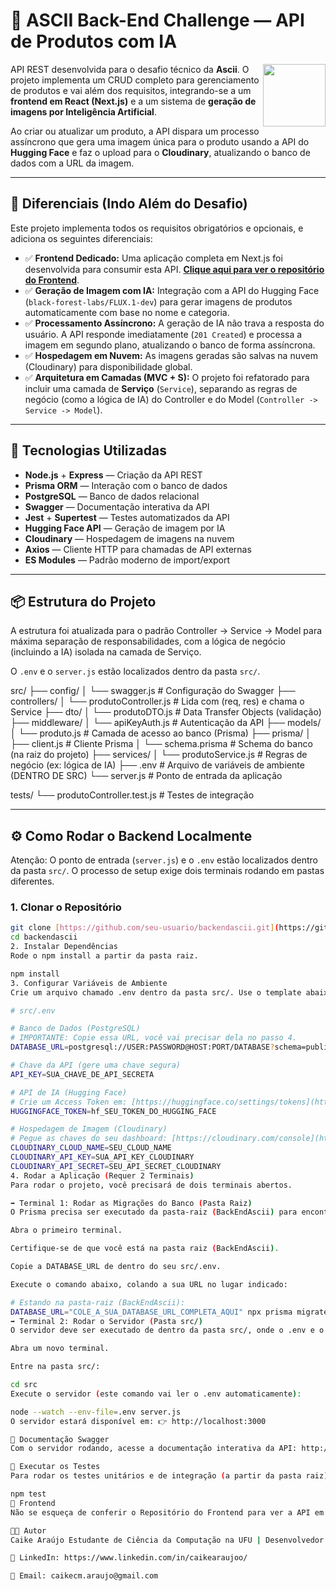 # 🚀 ASCII Back-End Challenge — API de Produtos com IA
<img src="https://cdn-icons-png.flaticon.com/512/732/732212.png" width="100" align="right"/>

API REST desenvolvida para o desafio técnico da **Ascii**. O projeto implementa um CRUD completo para gerenciamento de produtos e vai além dos requisitos, integrando-se a um **frontend em React (Next.js)** e a um sistema de **geração de imagens por Inteligência Artificial**.

Ao criar ou atualizar um produto, a API dispara um processo assíncrono que gera uma imagem única para o produto usando a API do **Hugging Face** e faz o upload para o **Cloudinary**, atualizando o banco de dados com a URL da imagem.

---

## 🌟 Diferenciais (Indo Além do Desafio)

Este projeto implementa todos os requisitos obrigatórios e opcionais, e adiciona os seguintes diferenciais:

-   ✅ **Frontend Dedicado:** Uma aplicação completa em Next.js foi desenvolvida para consumir esta API. **[Clique aqui para ver o repositório do Frontend](https://github.com/seu-usuario/frontendascii)**.
-   ✅ **Geração de Imagem com IA:** Integração com a API do Hugging Face (`black-forest-labs/FLUX.1-dev`) para gerar imagens de produtos automaticamente com base no nome e categoria.
-   ✅ **Processamento Assíncrono:** A geração de IA não trava a resposta do usuário. A API responde imediatamente (`201 Created`) e processa a imagem em segundo plano, atualizando o banco de forma assíncrona.
-   ✅ **Hospedagem em Nuvem:** As imagens geradas são salvas na nuvem (Cloudinary) para disponibilidade global.
-   ✅ **Arquitetura em Camadas (MVC + S):** O projeto foi refatorado para incluir uma camada de **Serviço** (`Service`), separando as regras de negócio (como a lógica de IA) do Controller e do Model (`Controller -> Service -> Model`).

---

## 🚀 Tecnologias Utilizadas

-   **Node.js** + **Express** — Criação da API REST
-   **Prisma ORM** — Interação com o banco de dados
-   **PostgreSQL** — Banco de dados relacional
-   **Swagger** — Documentação interativa da API
-   **Jest** + **Supertest** — Testes automatizados da API
-   **Hugging Face API** — Geração de imagem por IA
-   **Cloudinary** — Hospedagem de imagens na nuvem
-   **Axios** — Cliente HTTP para chamadas de API externas
-   **ES Modules** — Padrão moderno de import/export

---

## 📦 Estrutura do Projeto

A estrutura foi atualizada para o padrão Controller -> Service -> Model para máxima separação de responsabilidades, com a lógica de negócio (incluindo a IA) isolada na camada de Serviço.

O `.env` e o `server.js` estão localizados dentro da pasta `src/`.

src/ ├── config/ │ └── swagger.js # Configuração do Swagger ├── controllers/ │ └── produtoController.js # Lida com (req, res) e chama o Service ├── dto/ │ └── produtoDTO.js # Data Transfer Objects (validação) ├── middleware/ │ └── apiKeyAuth.js # Autenticação da API ├── models/ │ └── produto.js # Camada de acesso ao banco (Prisma) ├── prisma/ │ ├── client.js # Cliente Prisma │ └── schema.prisma # Schema do banco (na raiz do projeto) ├── services/ │ └── produtoService.js # Regras de negócio (ex: lógica de IA) ├── .env # Arquivo de variáveis de ambiente (DENTRO DE SRC) └── server.js # Ponto de entrada da aplicação

tests/ └── produtoController.test.js # Testes de integração

---

## ⚙️ Como Rodar o Backend Localmente

Atenção: O ponto de entrada (`server.js`) e o `.env` estão localizados dentro da pasta `src/`. O processo de setup exige dois terminais rodando em pastas diferentes.

### 1. Clonar o Repositório

```bash
git clone [https://github.com/seu-usuario/backendascii.git](https://github.com/seu-usuario/backendascii.git)
cd backendascii
2. Instalar Dependências
Rode o npm install a partir da pasta raiz.

npm install
3. Configurar Variáveis de Ambiente
Crie um arquivo chamado .env dentro da pasta src/. Use o template abaixo:

# src/.env

# Banco de Dados (PostgreSQL)
# IMPORTANTE: Copie essa URL, você vai precisar dela no passo 4.
DATABASE_URL=postgresql://USER:PASSWORD@HOST:PORT/DATABASE?schema=public

# Chave da API (gere uma chave segura)
API_KEY=SUA_CHAVE_DE_API_SECRETA

# API de IA (Hugging Face)
# Crie um Access Token em: [https://huggingface.co/settings/tokens](https://huggingface.co/settings/tokens)
HUGGINGFACE_TOKEN=hf_SEU_TOKEN_DO_HUGGING_FACE

# Hospedagem de Imagem (Cloudinary)
# Pegue as chaves do seu dashboard: [https://cloudinary.com/console](https://cloudinary.com/console)
CLOUDINARY_CLOUD_NAME=SEU_CLOUD_NAME
CLOUDINARY_API_KEY=SUA_API_KEY_CLOUDINARY
CLOUDINARY_API_SECRET=SEU_API_SECRET_CLOUDINARY
4. Rodar a Aplicação (Requer 2 Terminais)
Para rodar o projeto, você precisará de dois terminais abertos.

➡️ Terminal 1: Rodar as Migrações do Banco (Pasta Raiz)
O Prisma precisa ser executado da pasta-raiz (BackEndAscii) para encontrar o schema.prisma. Como o .env está em src/, vamos injetar a variável do banco manualmente.

Abra o primeiro terminal.

Certifique-se de que você está na pasta raiz (BackEndAscii).

Copie a DATABASE_URL de dentro do seu src/.env.

Execute o comando abaixo, colando a sua URL no lugar indicado:

# Estando na pasta-raiz (BackEndAscii):
DATABASE_URL="COLE_A_SUA_DATABASE_URL_COMPLETA_AQUI" npx prisma migrate dev --name init
➡️ Terminal 2: Rodar o Servidor (Pasta src/)
O servidor deve ser executado de dentro da pasta src/, onde o .env e o server.js estão.

Abra um novo terminal.

Entre na pasta src/:

cd src
Execute o servidor (este comando vai ler o .env automaticamente):

node --watch --env-file=.env server.js
O servidor estará disponível em: 👉 http://localhost:3000

📘 Documentação Swagger
Com o servidor rodando, acesse a documentação interativa da API: http://localhost:3000/docs

🧪 Executar os Testes
Para rodar os testes unitários e de integração (a partir da pasta raiz):

npm test
🔗 Frontend
Não se esqueça de conferir o Repositório do Frontend para ver a API em ação: https://github.com/caikearaujoo/FrontEndAscii

👨‍💻 Autor
Caike Araújo Estudante de Ciência da Computação na UFU | Desenvolvedor Full Stack

💼 LinkedIn: https://www.linkedin.com/in/caikearaujoo/

📧 Email: caikecm.araujo@gmail.com
